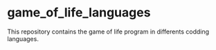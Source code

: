 # game_of_life_languages
This repository contains the game of life program in differents codding languages.

